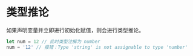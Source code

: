 # 类型推论

如果声明变量并立即进行初始化赋值，则会进行类型推论。

```ts
let num = 12 // 此时类型注解为 number
num = '12' // 报错：Type 'string' is not assignable to type 'number'
```
